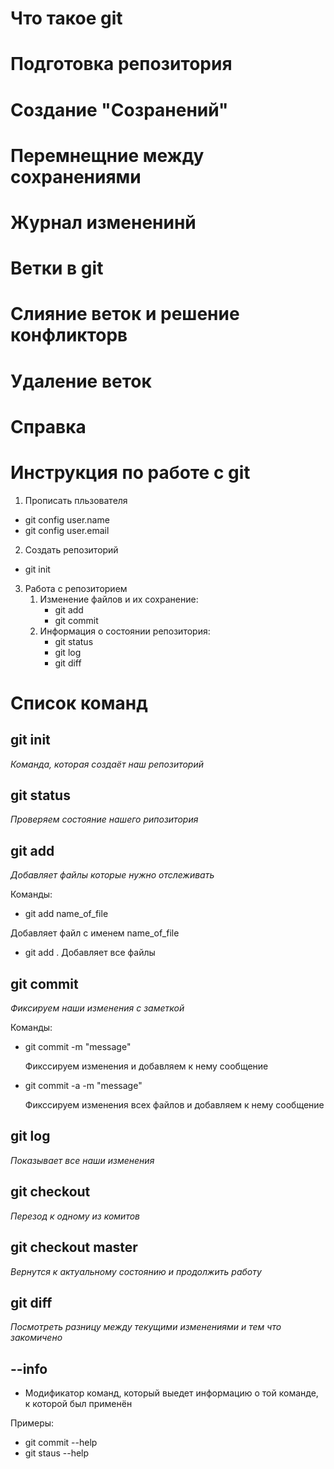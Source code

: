 
# Что такое git

# Подготовка репозитория

# Создание "Созранений"

# Перемнещние между сохранениями

# Журнал измененинй 

# Ветки в git

# Слияние веток и решение конфликторв

# Удаление веток

# Справка







# Инструкция по работе с git
1. Прописать пльзователя
* git config user.name
* git config user.email
2. Создать репозиторий
* git init 
3. Работа с репозиторием
    1. Изменение файлов и их сохранение:
        * git add
        * git commit    
    2. Информация о состоянии репозитория:
         * git status
         * git log
         * git diff                                      


# Список команд

## git init
*Команда, которая создаёт наш репозиторий* 

## git status 
*Проверяем состояние нашего рипозитория*

## git add
*Добавляет файлы которые нужно отслеживать*

Команды: 
* git add name_of_file

Добавляет файл с именем name_of_file

* git add .
    Добавляет все файлы

## git commit
*Фиксируем наши изменения с заметкой*

Команды: 
* git commit -m "message"

   Фикссируем изменения и добавляем к нему сообщение

* git commit  -a -m "message"

   Фикссируем изменения всех файлов и добавляем к нему сообщение

 ## git log
   *Показывает все наши изменения*

   ## git checkout
   *Перезод к одному из комитов*

   ## git checkout master
   *Вернутся к актуальному состоянию и продолжить работу*

   ## git diff
   *Посмотреть разницу между текущими изменениями и тем что закомичено*

   ## --info
   * Модификатор команд, который выедет информацию о той команде, к которой был применён

   Примеры:
 *  git commit --help 
 *  git staus --help

   